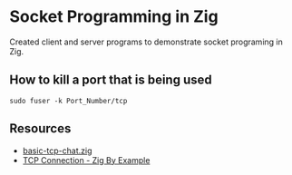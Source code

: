 # Socket Programming in Zig
Created client and server programs to demonstrate socket programing in Zig.

## How to kill a port that is being used
```
sudo fuser -k Port_Number/tcp
```

## Resources
- [basic-tcp-chat.zig](https://gist.github.com/andrewrk/34c21bdc1600b0884a3ab9fa9aa485b8)
- [TCP Connection - Zig By Example](https://zigbyexample.github.io/tcp_connection)

